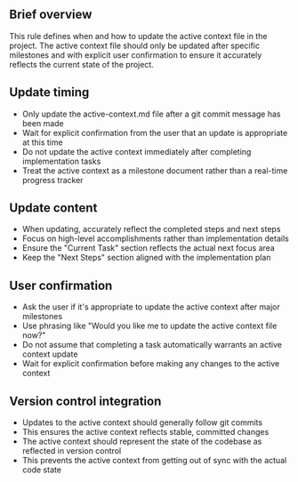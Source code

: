 ## Brief overview
This rule defines when and how to update the active context file in the project. The active context file should only be updated after specific milestones and with explicit user confirmation to ensure it accurately reflects the current state of the project.

## Update timing
- Only update the active-context.md file after a git commit message has been made
- Wait for explicit confirmation from the user that an update is appropriate at this time
- Do not update the active context immediately after completing implementation tasks
- Treat the active context as a milestone document rather than a real-time progress tracker

## Update content
- When updating, accurately reflect the completed steps and next steps
- Focus on high-level accomplishments rather than implementation details
- Ensure the "Current Task" section reflects the actual next focus area
- Keep the "Next Steps" section aligned with the implementation plan

## User confirmation
- Ask the user if it's appropriate to update the active context after major milestones
- Use phrasing like "Would you like me to update the active context file now?"
- Do not assume that completing a task automatically warrants an active context update
- Wait for explicit confirmation before making any changes to the active context

## Version control integration
- Updates to the active context should generally follow git commits
- This ensures the active context reflects stable, committed changes
- The active context should represent the state of the codebase as reflected in version control
- This prevents the active context from getting out of sync with the actual code state
